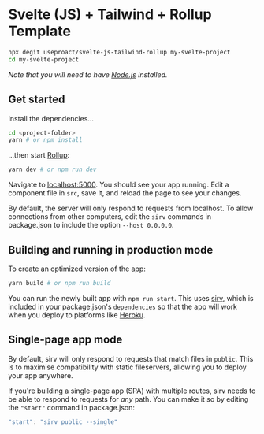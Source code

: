 # Svelte (JS) + Tailwind + Rollup Template

```bash
npx degit useproact/svelte-js-tailwind-rollup my-svelte-project
cd my-svelte-project
```

*Note that you will need to have [Node.js](https://nodejs.org) installed.*

## Get started

Install the dependencies...

```bash
cd <project-folder>
yarn # or npm install
```

...then start [Rollup](https://rollupjs.org):

```bash
yarn dev # or npm run dev
```

Navigate to [localhost:5000](http://localhost:5000). You should see your app running. Edit a component file in `src`, save it, and reload the page to see your changes.

By default, the server will only respond to requests from localhost. To allow connections from other computers, edit the `sirv` commands in package.json to include the option `--host 0.0.0.0`.


## Building and running in production mode

To create an optimized version of the app:

```bash
yarn build # or npm run build
```

You can run the newly built app with `npm run start`. This uses [sirv](https://github.com/lukeed/sirv), which is included in your package.json's `dependencies` so that the app will work when you deploy to platforms like [Heroku](https://heroku.com).


## Single-page app mode

By default, sirv will only respond to requests that match files in `public`. This is to maximise compatibility with static fileservers, allowing you to deploy your app anywhere.

If you're building a single-page app (SPA) with multiple routes, sirv needs to be able to respond to requests for *any* path. You can make it so by editing the `"start"` command in package.json:

```js
"start": "sirv public --single"
```

